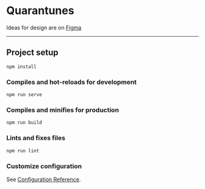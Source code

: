 # Quarantunes

Ideas for design are on [Figma](https://www.figma.com/file/rIc7K4BUVFIRoYJblql8WM/Quarantunes?node-id=0%3A1)

---

## Project setup
```
npm install
```

### Compiles and hot-reloads for development
```
npm run serve
```

### Compiles and minifies for production
```
npm run build
```

### Lints and fixes files
```
npm run lint
```

### Customize configuration
See [Configuration Reference](https://cli.vuejs.org/config/).
